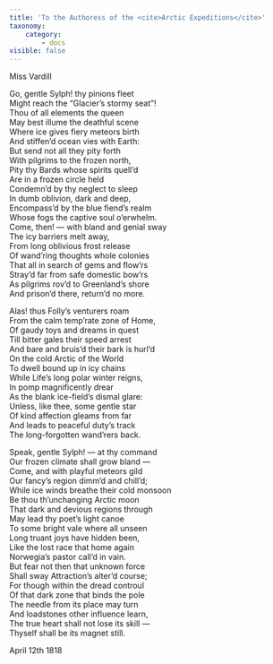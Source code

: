 ```yaml
---
title: 'To the Authoress of the <cite>Arctic Expeditions</cite>'
taxonomy:
    category:
        - docs
visible: false
---
```


<div class="author">Miss Vardill</div>  

Go, gentle Sylph! thy pinions fleet  
Might reach the “Glacier’s stormy seat”!  
Thou of all elements the queen  
May best illume the deathful scene  
Where ice gives fiery meteors birth  
And stiffen’d ocean vies with Earth:  
But send not all they pity forth  
With pilgrims to the frozen north,  
Pity thy Bards whose spirits quell’d  
Are in a frozen circle held  
Condemn’d by thy neglect to sleep  
In dumb oblivion, dark and deep,  
Encompass’d by the blue fiend’s realm  
Whose fogs the captive soul o’erwhelm.  
Come, then! — with bland and genial sway  
The icy barriers melt away,  
From long oblivious frost release  
Of wand’ring thoughts whole colonies  
That all in search of gems and flow’rs  
Stray’d far from safe domestic bow’rs  
As pilgrims rov’d to Greenland’s shore  
And prison’d there, return’d no more.  
  
Alas! thus Folly’s venturers roam  
From the calm temp’rate zone of Home,  
Of gaudy toys and dreams in quest  
Till bitter gales their speed arrest  
And bare and bruis’d their bark is hurl’d  
On the cold Arctic of the World  
To dwell bound up in icy chains  
While Life’s long polar winter reigns,  
In pomp magnificently drear  
As the blank ice-field’s dismal glare:  
Unless, like thee, some gentle star  
Of kind affection gleams from far  
And leads to peaceful duty’s track  
The long-forgotten wand’rers back.  
  
Speak, gentle Sylph! — at thy command  
Our frozen climate shall grow bland —  
Come, and with playful meteors gild  
Our fancy’s region dimm’d and chill’d;  
While ice winds breathe their cold monsoon  
Be thou th’unchanging Arctic moon  
That dark and devious regions through  
May lead thy poet’s light canoe  
To some bright vale where all unseen  
Long truant joys have hidden been,  
Like the lost race that home again  
Norwegia’s pastor call’d in vain.  
But fear not then that unknown force  
Shall sway Attraction’s alter’d course;  
For though within the dread controul  
Of that dark zone that binds the pole  
The needle from its place may turn  
And loadstones other influence learn,  
The true heart shall not lose its skill —  
Thyself shall be its magnet still.  
  
April 12th 1818  